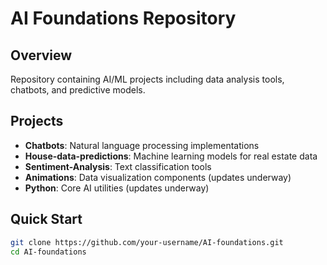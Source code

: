 # AI Foundations Repository

## Overview
Repository containing AI/ML projects including data analysis tools, chatbots, and predictive models.

## Projects
- **Chatbots**: Natural language processing implementations
- **House-data-predictions**: Machine learning models for real estate data
- **Sentiment-Analysis**: Text classification tools
- **Animations**: Data visualization components (updates underway)
- **Python**: Core AI utilities (updates underway)

## Quick Start
```bash
git clone https://github.com/your-username/AI-foundations.git
cd AI-foundations
